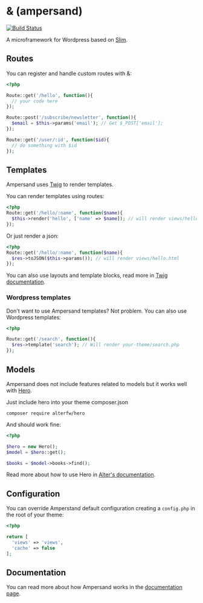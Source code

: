 & (ampersand)
=============

[![Build Status](https://travis-ci.org/alterfw/ampersand.svg)](https://travis-ci.org/alterfw/ampersand)

A microframework for Wordpress based on [Slim](http://www.slimframework.com/).

## Routes

You can register and handle custom routes with &:

```php
<?php

Route::get('/hello', function(){
  // your code here
});

Route::post('/subscribe/newsletter', function(){
  $email = $this->params('email'); // Get $_POST['email'];
});

Route::get('/user/:id', function($id){
  // do something with $id
});
```

## Templates

Ampersand uses [Twig](http://twig.sensiolabs.org/) to render templates.

You can render templates using routes:

```php
<?php
Route::get('/hello/:name', function($name){
  $this->render('hello', ['name' => $name]); // will render views/hello.html
});
```

Or just render a json:

```php
<?php
Route::get('/hello/:name', function($name){
  $res->toJSON($this->params()); // will render views/hello.html
});
```

You can also use layouts and template blocks, read more in [Twig documentation](http://twig.sensiolabs.org/documentation).

### Wordpress templates

Don't want to use Ampersand templates? Not problem. You can also use Wordpress templates:

```php
<?php

Route::get('/search', function(){
  $res->template('search'); // Will render your-theme/search.php
});
```

## Models

Ampersand does not include features related to models but it works well with [Hero](https://github.com/alterfw/hero).

Just include hero into your theme composer.json

    composer require alterfw/hero

And should work fine:

```php
<?php

$hero = new Hero();
$model = $hero::get();

$books = $model->books->find();
```

Read more about how to use Hero in [Alter's documentation](http://alter-framework.readthedocs.org/en/latest/models.html).

## Configuration

You can override Amperstand default configuration creating a `config.php` in the root of your theme:

```php
<?php

return [
  'views' => 'views',
  'cache' => false
];
```

## Documentation

You can read more about how Ampersand works in the [documentation page](http://alterfw.github.io/ampersand/docs/).
